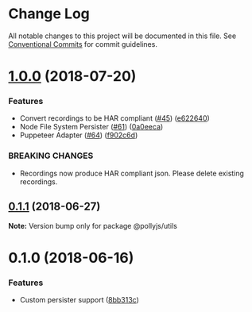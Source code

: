 # Change Log

All notable changes to this project will be documented in this file.
See [Conventional Commits](https://conventionalcommits.org) for commit guidelines.

<a name="1.0.0"></a>
# [1.0.0](https://github.com/netflix/pollyjs/tree/master/packages/@pollyjs/utils/compare/@pollyjs/utils@0.1.1...@pollyjs/utils@1.0.0) (2018-07-20)


### Features

* Convert recordings to be HAR compliant ([#45](https://github.com/netflix/pollyjs/tree/master/packages/[@pollyjs](https://github.com/pollyjs)/utils/issues/45)) ([e622640](https://github.com/netflix/pollyjs/tree/master/packages/@pollyjs/utils/commit/e622640))
* Node File System Persister ([#61](https://github.com/netflix/pollyjs/tree/master/packages/[@pollyjs](https://github.com/pollyjs)/utils/issues/61)) ([0a0eeca](https://github.com/netflix/pollyjs/tree/master/packages/@pollyjs/utils/commit/0a0eeca))
* Puppeteer Adapter ([#64](https://github.com/netflix/pollyjs/tree/master/packages/[@pollyjs](https://github.com/pollyjs)/utils/issues/64)) ([f902c6d](https://github.com/netflix/pollyjs/tree/master/packages/@pollyjs/utils/commit/f902c6d))


### BREAKING CHANGES

* Recordings now produce HAR compliant json. Please delete existing recordings.




<a name="0.1.1"></a>
## [0.1.1](https://github.com/netflix/pollyjs/tree/master/packages/@pollyjs/utils/compare/@pollyjs/utils@0.1.0...@pollyjs/utils@0.1.1) (2018-06-27)




**Note:** Version bump only for package @pollyjs/utils

<a name="0.1.0"></a>
# 0.1.0 (2018-06-16)


### Features

* Custom persister support ([8bb313c](https://github.com/netflix/pollyjs/tree/master/packages/@pollyjs/utils/commit/8bb313c))
